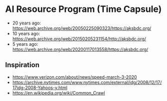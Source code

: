 # AI Resource Program (Time Capsule)

- 20 years ago: <https://web.archive.org/web/20050225090323/https://aksbdc.org/>
- 10 years ago: <https://web.archive.org/web/20150205231154/http://aksbdc.org/>
- 5 years ago: <https://web.archive.org/web/20200117013558/https://aksbdc.org/>

## Inspiration

- <https://www.verizon.com/about/news/speed-march-3-2020>
- <https://archive.nytimes.com/www.nytimes.com/external/idg/2008/12/17/17idg-2008-Yahoos-y.html>
- <https://en.wikipedia.org/wiki/Common_Crawl>
